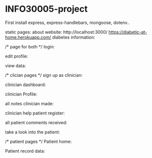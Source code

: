 # INFO30005-project

First install express, express-handlebars, mongoose, dotenv..

static pages:
about website:
http://localhost:3000/
https://diabetic-at-home.herokuapp.com/
diabetes information: 


/* page for both */
login: 

edit profile: 

view data:



/* clician pages */
sign up as clinician:

clinician dashboard:

clinician Profile:

all notes clinician made:

clinician help patient register:

all patient comments received:

take a look into the patient:


/* patient pages */
Patient home:

Patient record data:

